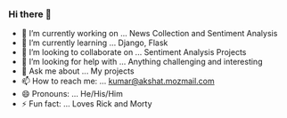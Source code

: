 ### Hi there 👋

- 🔭 I’m currently working on ... News Collection and Sentiment Analysis
- 🌱 I’m currently learning ... Django, Flask
- 👯 I’m looking to collaborate on ... Sentiment Analysis Projects
- 🤔 I’m looking for help with ... Anything challenging and interesting
- 💬 Ask me about ... My projects
- 📫 How to reach me: ... kumar@akshat.mozmail.com
- 😄 Pronouns: ... He/His/Him
- ⚡ Fun fact: ... Loves Rick and Morty

